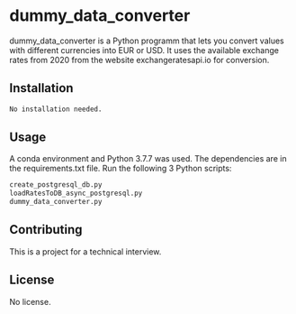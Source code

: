 # dummy_data_converter

dummy_data_converter is a Python programm that lets you convert values with different currencies into EUR or USD. 
It uses the available exchange rates from 2020 from the website exchangeratesapi.io for conversion.



## Installation


```bash
No installation needed.
```

## Usage

A conda environment and Python 3.7.7 was used. The dependencies are in the requirements.txt file.
Run the following 3 Python scripts:

```python 
create_postgresql_db.py
loadRatesToDB_async_postgresql.py
dummy_data_converter.py
```

## Contributing
This is a project for a technical interview.

## License
No license.